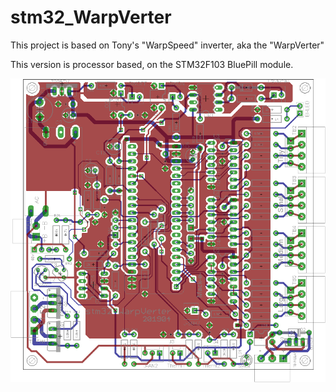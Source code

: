 # stm32_WarpVerter

This project is based on Tony's "WarpSpeed" inverter, aka the "WarpVerter"

This version is processor based, on the STM32F103 BluePill module.

![stm32WarpVerter](stm32_Warpverter.png)
